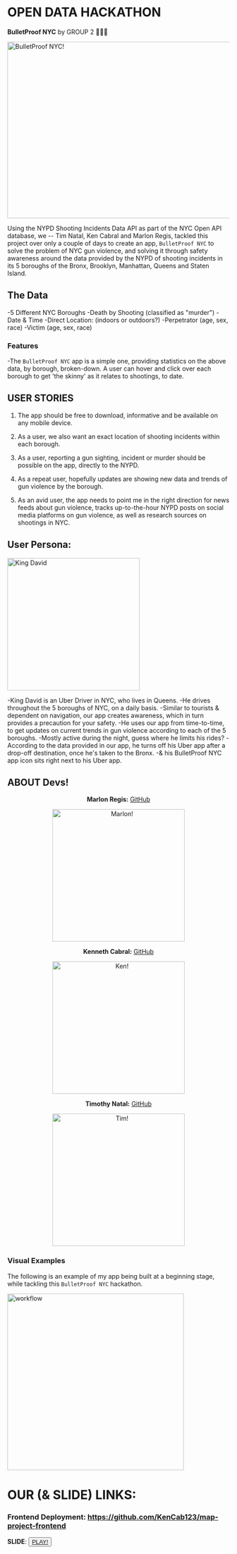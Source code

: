 # OPEN DATA HACKATHON

**BulletProof NYC** by GROUP 2 🧑🏾‍💻 

<img src="https://res.cloudinary.com/dgifdj6nx/image/upload/t_Gradient fade/v1716217912/MKT-Logo_yzmwzk.jpg" alt="BulletProof NYC!" width="800" height="400">

Using the NYPD Shooting Incidents Data API as part of the NYC Open API database, we -- Tim Natal, Ken Cabral and Marlon Regis, tackled this project over only a couple of days to create an app, `BulletProof NYC` to solve the problem of NYC gun violence, and solving it through safety awareness around the data provided by the NYPD of shooting incidents in its 5 boroughs of the Bronx, Brooklyn, Manhattan, Queens and Staten Island.

## The Data  

-5 Different NYC Boroughs
-Death by Shooting (classified as "murder")
-Date & Time
-Direct Location: (indoors or outdoors?)
-Perpetrator (age, sex, race)
-Victim (age, sex, race)

### Features
-The `BulletProof NYC` app is a simple one, providing statistics on the above data, by borough, broken-down. A user can hover and click over each borough to get 'the skinny' as it relates to shootings, to date.

## USER STORIES

1. The app should be free to download, informative and be available on any mobile device.

2. As a user, we also want an exact location of shooting incidents within each borough.

3. As a user, reporting a gun sighting, incident or murder should be possible on the app, directly to the NYPD.

4. As a repeat user, hopefully updates are showing new data and trends of gun violence by the borough.

5. As an avid user, the app needs to point me in the right direction for news feeds about gun violence, tracks up-to-the-hour NYPD posts on social media platforms on gun violence, as well as research sources on shootings in NYC.


## User Persona:

<img src="https://res.cloudinary.com/dgifdj6nx/image/upload/v1716220733/MKT-UberDriver_tcdclw.gif" alt="King David" width="300" height="300">

-King David is an Uber Driver in NYC, who lives in Queens.
-He drives throughout the 5 boroughs of NYC, on a daily basis.
-Similar to tourists & dependent on navigation, our app creates awareness, which in turn provides a precaution for your safety. 
-He uses our app from time-to-time, to get updates on current trends in gun violence according to each of the 5 boroughs.
-Mostly active during the night, guess where he limits his rides?
-According to the data provided in our app, he turns off his Uber app after a drop-off destination, once he's taken to the Bronx. 
-& his BulletProof NYC app icon sits right next to his Uber app.



## ABOUT Devs!

<p align="center">
  <b>Marlon Regis:</b> <a href="https://github.com/MarlonPelau">GitHub</a>
</p>
<p align="center">
  <img src="https://res.cloudinary.com/dgifdj6nx/image/upload/t_Profile/v1712883521/pelau_yfhd9e.png" alt="Marlon!" width="300" height="300">

<p align="center">
  <b>Kenneth Cabral:</b> <a href="https://github.com/KenCab123/">GitHub</a>
</p>
<p align="center">
  <img src="https://res.cloudinary.com/dgifdj6nx/image/upload/v1716214563/Screenshot_2024-04-01_at_3.22.13_PM_cghw1j.png" alt="Ken!" width="300" height="300">

<p align="center">
  <b>Timothy Natal:</b> <a href="https://github.com/TimNatal1887/">GitHub</a>
</p>
<p align="center">
  <img src="https://res.cloudinary.com/dgifdj6nx/image/upload/v1716221799/IMG_8993_kkwi5i.jpg" alt="Tim!" width="300" height="300">



### Visual Examples
The following is an example of my app being built at a beginning stage, while tackling this `BulletProof NYC` hackathon.

<img src="https://res.cloudinary.com/dgifdj6nx/image/upload/v1716220992/Screenshot_2024-05-19_at_10.25.02_AM_bgupho.png" alt="workflow" width="400" height="400">


# OUR (& SLIDE) LINKS:

### Frontend Deployment: https://github.com/KenCab123/map-project-frontend

**SLIDE**: <button><a href="https://tome.app/heaven-7even/mkt-clwavvzo002a7o365dp2vm8iu">PLAY!</a></button>


